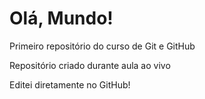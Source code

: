 # Olá, Mundo!
 Primeiro repositório do curso de Git e GitHub

Repositório criado durante aula ao vivo

Editei diretamente no GitHub!

